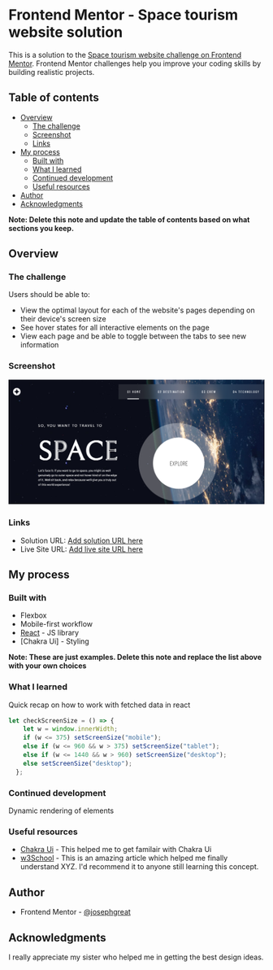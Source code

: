 # Frontend Mentor - Space tourism website solution

This is a solution to the [Space tourism website challenge on Frontend Mentor](https://www.frontendmentor.io/challenges/space-tourism-multipage-website-gRWj1URZ3). Frontend Mentor challenges help you improve your coding skills by building realistic projects. 

## Table of contents

- [Overview](#overview)
  - [The challenge](#the-challenge)
  - [Screenshot](#screenshot)
  - [Links](#links)
- [My process](#my-process)
  - [Built with](#built-with)
  - [What I learned](#what-i-learned)
  - [Continued development](#continued-development)
  - [Useful resources](#useful-resources)
- [Author](#author)
- [Acknowledgments](#acknowledgments)

**Note: Delete this note and update the table of contents based on what sections you keep.**

## Overview

### The challenge

Users should be able to:

- View the optimal layout for each of the website's pages depending on their device's screen size
- See hover states for all interactive elements on the page
- View each page and be able to toggle between the tabs to see new information

### Screenshot

![](./space-tourism.png)


### Links

- Solution URL: [Add solution URL here](https://josephgreat/space-tourism.com)
- Live Site URL: [Add live site URL here](https://space-tourism.netlify.app)

## My process

### Built with

- Flexbox
- Mobile-first workflow
- [React](https://reactjs.org/) - JS library
- [Chakra Ui] - Styling

**Note: These are just examples. Delete this note and replace the list above with your own choices**

### What I learned

Quick recap on how to work with fetched data in react


```js
let checkScreenSize = () => {
    let w = window.innerWidth;
    if (w <= 375) setScreenSize("mobile");
    else if (w <= 960 && w > 375) setScreenSize("tablet");
    else if (w <= 1440 && w > 960) setScreenSize("desktop");
    else setScreenSize("desktop");
  };

```



### Continued development

Dynamic rendering of elements

### Useful resources

- [Chakra Ui](https://www.chakraui.com) - This helped me to get familair with Chakra Ui
- [w3School](https://www.w3school.com) - This is an amazing article which helped me finally understand XYZ. I'd recommend it to anyone still learning this concept.

## Author

- Frontend Mentor - [@josephgreat](https://www.frontendmentor.io/profile/josephgreat)


## Acknowledgments

I really appreciate my sister who helped me in getting the best design ideas.
